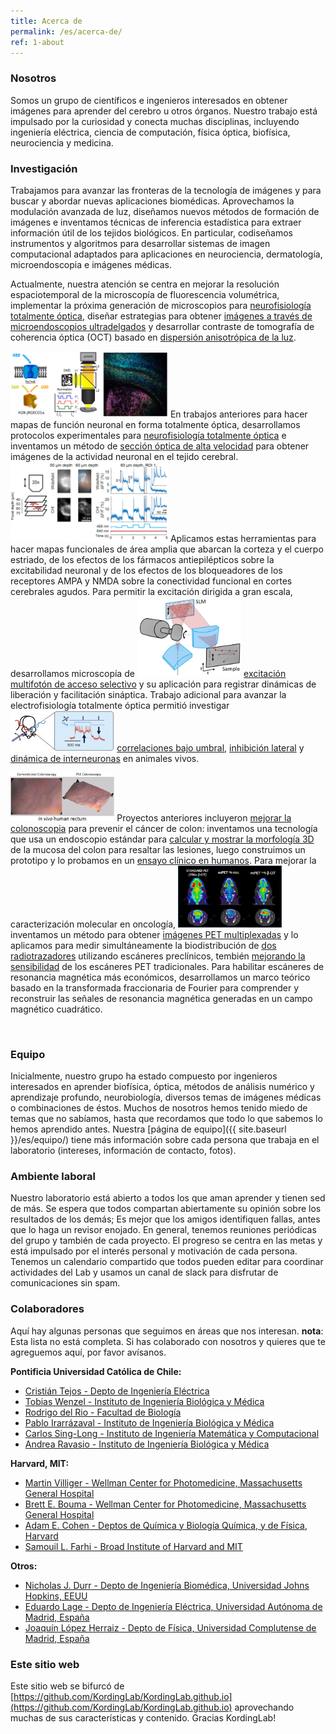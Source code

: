 ```yaml
---
title: Acerca de
permalink: /es/acerca-de/
ref: 1-about
---
```


### Nosotros
Somos un grupo de científicos e ingenieros interesados ​​en obtener imágenes para aprender del cerebro u otros órganos. Nuestro trabajo está impulsado por la curiosidad y conecta muchas disciplinas, incluyendo ingeniería eléctrica, ciencia de computación, física óptica, biofísica, neurociencia y medicina.

### Investigación
Trabajamos para avanzar las fronteras de la tecnología de imágenes y para buscar y abordar nuevas aplicaciones biomédicas. Aprovechamos la modulación avanzada de luz, diseñamos nuevos métodos de formación de imágenes e inventamos técnicas de inferencia estadística para extraer información útil de los tejidos biológicos. En particular, codiseñamos instrumentos y algoritmos para desarrollar sistemas de imagen computacional adaptados para aplicaciones en neurociencia, dermatología, microendoscopia e imágenes médicas.

Actualmente, nuestra atención se centra en mejorar la resolución espaciotemporal de la microscopía de fluorescencia volumétrica, implementar la próxima generación de microscopios para [neurofisiología totalmente óptica](https://doi.org/10.1523/JNEUROSCI.0168-19.2019), diseñar estrategias para obtener [imágenes a través de microendoscopios ultradelgados](https://doi.org/10.1364/OPTICA.446178) y desarrollar contraste de tomografía de coherencia óptica (OCT) basado en [dispersión anisotrópica de la luz](https://doi.org/10.1117/12.2578570).

<img class="pfloat-right" src="/images/pubs/201900 rcamptopatch.jpg" width="50%" loading="lazy" data-action=zoom> En trabajos anteriores para hacer mapas de función neuronal en forma totalmente óptica, desarrollamos protocolos experimentales para [neurofisiología totalmente óptica](https://doi.org/10.1523/JNEUROSCI.0168-19.2019) e inventamos un método de [sección óptica de alta velocidad](https://doi.org/10.1088/1361-6463/aafe88) para obtener imágenes de la actividad neuronal en el tejido cerebral. <img class="pfloat-right" src="/images/pubs/201902 chi.png" width="50%" loading="lazy" data-action=zoom> Aplicamos estas herramientas para hacer mapas funcionales de área amplia que abarcan la corteza y el cuerpo estriado, de los efectos de los fármacos antiepilépticos sobre la excitabilidad neuronal y de los efectos de los bloqueadores de los receptores AMPA y NMDA sobre la conectividad funcional en cortes cerebrales agudos. Para permitir la excitación dirigida a gran escala, desarrollamos microscopía de <img class="pfloat-left" src="/images/pubs/sas.jpg" width="33%" loading="lazy" data-action=zoom> [excitación multifotón de acceso selectivo](https://doi.org/10.1364/BRAIN.2020.BTu1C.6) y su aplicación para registrar dinámicas de liberación y facilitación sináptica. Trabajo adicional para avanzar la electrofisiología totalmente óptica permitió investigar <img class="pfloat-right" src="/images/pubs/202003 L1.png" width="33%" loading="lazy" data-action=zoom> [correlaciones bajo umbral](https://doi.org/10.1038/s41586-019-1166-7), [inhibición lateral](https://doi.org/10.1016/j.cell.2020.01.001) y [dinámica de interneuronas](https://doi.org/10.1101/2021.11.22.469481) en animales vivos.

<img class="pfloat-left" src="/images/pubs/201301 mgh trial.jpg" width="33%" loading="lazy" data-action=zoom> Proyectos anteriores incluyeron [mejorar la colonoscopia](http://mvisionconsortium.org/portfolio-item/team-colo/) para prevenir el cáncer de colon: inventamos una tecnología que usa un endoscopio estándar para [calcular y mostrar la morfología 3D](https://doi.org/10.1117/1.JBO.18.7.076017) de la mucosa del colon para resaltar las lesiones, luego construimos un prototipo y lo probamos en un [ensayo clínico en humanos](https://doi.org/10.1117/12.2038119). Para mejorar la caracterización molecular en oncología, <img class="pfloat-right" src="/images/pubs/201302 mpet.jpg" width="33%" loading="lazy" data-action=zoom> inventamos un método para obtener [imágenes PET multiplexadas](http://mvisionconsortium.org/portfolio-item/team-mpet/) y lo aplicamos para medir simultáneamente la biodistribución de [dos radiotrazadores](https://doi.org/10.1146/annurev-bioeng-071114-040723) utilizando escáneres preclínicos, tembién [mejorando la sensibilidad](https://doi.org/10.1118/1.4908226) de los escáneres PET tradicionales. Para habilitar escáneres de resonancia magnética más económicos, desarrollamos un marco teórico basado en la transformada fraccionaria de Fourier para comprender y reconstruir las señales de resonancia magnética generadas en un campo magnético cuadrático.

<div class="parallax2"></div><br>

### Equipo
Inicialmente, nuestro grupo ha estado compuesto por ingenieros interesados ​​en aprender biofísica, óptica, métodos de análisis numérico y aprendizaje profundo, neurobiología, diversos temas de imágenes médicas o combinaciones de éstos. Muchos de nosotros hemos tenido miedo de temas que no sabíamos, hasta que recordamos que todo lo que sabemos lo hemos aprendido antes. Nuestra [página de equipo]({{ site.baseurl }}/es/equipo/) tiene más información sobre cada persona que trabaja en el laboratorio (intereses, información de contacto, fotos).

### Ambiente laboral
Nuestro laboratorio está abierto a todos los que aman aprender y tienen sed de más. Se espera que todos compartan abiertamente su opinión sobre los resultados de los demás; Es mejor que los amigos identifiquen fallas, antes que lo haga un revisor enojado. En general, tenemos reuniones periódicas del grupo y también de cada proyecto. El progreso se centra en las metas y está impulsado por el interés personal y motivación de cada persona. Tenemos un calendario compartido que todos pueden editar para coordinar actividades del Lab y usamos un canal de slack para disfrutar de comunicaciones sin spam.

### Colaboradores
Aquí hay algunas personas que seguimos en áreas que nos interesan. **nota**: Esta lista no está completa. Si has colaborado con nosotros y quieres que te agreguemos aquí, por favor avísanos.

**Pontificia Universidad Católica de Chile:**
- [Cristián Tejos - Depto de Ingeniería Eléctrica](https://www.mri.cl/cristian-tejos/)
- [Tobias Wenzel - Instituto de Ingeniería Biológica y Médica](https://wenzel-lab.github.io/)
- [Rodrigo del Rio - Facultad de Biología](https://postgrado.bio.uc.cl/facultad/profesores/rodrigo-del-rio/)
- [Pablo Irarrázaval - Instituto de Ingeniería Biológica y Médica](https://ingenieriabiologicaymedica.uc.cl/es/personas/academicos/72-pablo-irarrazaval)
- [Carlos Sing-Long - Instituto de Ingeniería Matemática y Computacional](https://ingenieriabiologicaymedica.uc.cl/es/personas/academicos/55-carlos-a-sing-long)
- [Andrea Ravasio - Instituto de Ingeniería Biológica y Médica](https://devmech.cl/)

**Harvard, MIT:**
- [Martin Villiger - Wellman Center for Photomedicine, Massachusetts General Hospital](https://connects.catalyst.harvard.edu/Profiles/display/Person/95453)
- [Brett E. Bouma - Wellman Center for Photomedicine, Massachusetts General Hospital](https://octresearch.org/people/bouma-group/)
- [Adam E. Cohen - Deptos de Química y Biología Química, y de Física, Harvard](http://cohenweb.rc.fas.harvard.edu/)
- [Samouil L. Farhi - Broad Institute of Harvard and MIT](https://www.broadinstitute.org/bios/sami-farhi)

**Otros:**
- [Nicholas J. Durr - Depto de Ingeniería Biomédica, Universidad Johns Hopkins, EEUU](https://durr.jhu.edu/)
- [Eduardo Lage - Depto de Ingeniería Eléctrica, Universidad Autónoma de Madrid, España](https://www.medicuam.com/)
- [Joaquín López Herraiz - Depto de Física, Universidad Complutense de Madrid, España](http://tomografia.es/)


### Este sitio web
Este sitio web se bifurcó de [https://github.com/KordingLab/KordingLab.github.io](https://github.com/KordingLab/KordingLab.github.io) aprovechando muchas de sus características y contenido. Gracias KordingLab!

